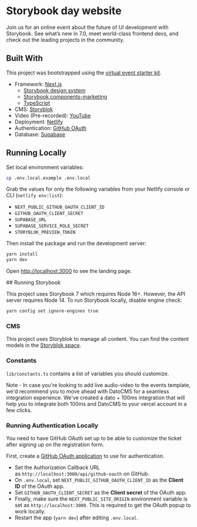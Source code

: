 # Storybook day website

Join us for an online event about the future of UI development with Storybook. See what’s new in 7.0, meet world-class frontend devs, and check out the leading projects in the community.

## Built With

This project was bootstrapped using the [virtual event starter kit](/virtual-event-starter-kit.md).

- Framework: [Next.js](https://nextjs.org/)
  - [Storybook design system](https://github.com/storybookjs/design-system)
  - [Storybook components-marketing](https://github.com/storybookjs/components-marketing)
  - [TypeScript](https://nextjs.org/docs/basic-features/typescript)
- CMS: [Storyblok](https://www.storyblok.com/)
- Video (Pre-recorded): [YouTube](https://www.youtube.com/)
- Deployment: [Netlify](https://www.netlify.com/)
- Authentication: [GitHub OAuth](https://docs.github.com/en/free-pro-team@latest/developers/apps/authorizing-oauth-apps)
- Database: [Supabase](https://supabase.com)

## Running Locally

Set local environment variables:

```bash
cp .env.local.example .env.local
```

Grab the values for only the following variables from your Netlify console or CLI (`netlify env:list`):

- `NEXT_PUBLIC_GITHUB_OAUTH_CLIENT_ID`
- `GITHUB_OAUTH_CLIENT_SECRET`
- `SUPABASE_URL`
- `SUPABASE_SERVICE_ROLE_SECRET`
- `STORYBLOK_PREVIEW_TOKEN`

Then install the package and run the development server:

```bash
yarn install
yarn dev
```

Open [http://localhost:3000](http://localhost:3000/) to see the landing page.

## Running Storybook

This project uses Storybook 7 which requires Node 16+. However, the API server requires Node 14. To run Storybook locally, disable engine check:

```bash
yarn config set ignore-engines true
```

### **CMS**

This project uses Storyblok to manage all content. You can find the content models in the [Storyblok space](https://app.storyblok.com/#/me/spaces/186678/dashboard?fe_version=v2).

### **Constants**

`lib/constants.ts` contains a list of variables you should customize.

Note - In case you're looking to add live audio-video to the events template, we'd recommend you to move ahead with DatoCMS for a seamless integration experience. We've created a dato + 100ms integration that will help you to integrate both 100ms and DatoCMS to your vercel account in a few clicks.

### **Running Authentication Locally**

You need to have GitHub OAuth set up to be able to customize the ticket after signing up on the registration form.

First, create a [GitHub OAuth application](https://docs.github.com/en/free-pro-team@latest/developers/apps/creating-an-oauth-app) to use for authentication.

- Set the Authorization Callback URL as `http://localhost:3000/api/github-oauth` on GitHub.
- On `.env.local`, set `NEXT_PUBLIC_GITHUB_OAUTH_CLIENT_ID` as the **Client ID** of the OAuth app.
- Set `GITHUB_OAUTH_CLIENT_SECRET` as the **Client secret** of the OAuth app.
- Finally, make sure the `NEXT_PUBLIC_SITE_ORIGIN` environment variable is set as `http://localhost:3000`. This is required to get the OAuth popup to work locally.
- Restart the app (`yarn dev`) after editing `.env.local`.
